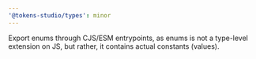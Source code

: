 ```yaml
---
'@tokens-studio/types': minor
---
```


Export enums through CJS/ESM entrypoints, as enums is not a type-level extension on JS, but rather, it contains actual constants (values).
